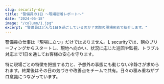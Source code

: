 ```yaml
---
slug: security-day
title: "警備員の1日 〜現場密着レポート〜"
date: "2024-06-18"
image: "/column/1.jpg"
excerpt: "警備員はどんな1日を過ごしているのか？実際の現場密着で紹介します。"
---
```


警備員の仕事は「現場に立つ」だけではありません。L securityでは、朝のブリーフィングからスタートし、現地へ向かい、状況に応じた巡回や監視、トラブル対応まで1日を通してお客様の安心を守ります。

特に現場ごとの特徴を把握する力と、予想外の事態にも動じない冷静さが求められます。終業後はその日の気づきや改善点をチームで共有。日々の積み重ねがプロ意識につながっています。
